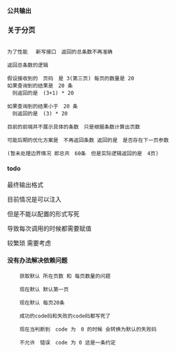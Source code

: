 ####  公共输出

### 关于分页
```

为了性能　 新写接口　返回的总条数不再准确

返回总条数的逻辑

假设接收到的　页码　是 3(第三页) 每页的数量是 20
如果查询到的结果是　20 条
　则返回的是　(3+1) * 20

如果查询到的结果小于　20 条
　则返回的是　(3) * 20  

目前的前端并不展示具体的条数　只是根据条数计算出页数

可能后期的优化方案是　不再返回条数 返回的是　是否存在下一页参数

(暂未处理边界情况 即总共　60条　但是实际逻辑返回的是　4页)

```


####  todo

最终输出格式

目前情况是可以注入

但是不能以配置的形式写死

导致每次调用的时候都需要赋值　

较繁琐 需要考虑

####  没有办法解决依赖问题  

```
    获取默认 所在页数 和 每页数量的问题 
    
    现在默认 默认第一页

    现在默认 每页20条
    
    成功的code码和失败的code码都写死了
    
    现在当判断到　code 为　0 的时候 会转换为默认的失败码
    
    不允许　错误　code 为 0 这是一条约定
```



